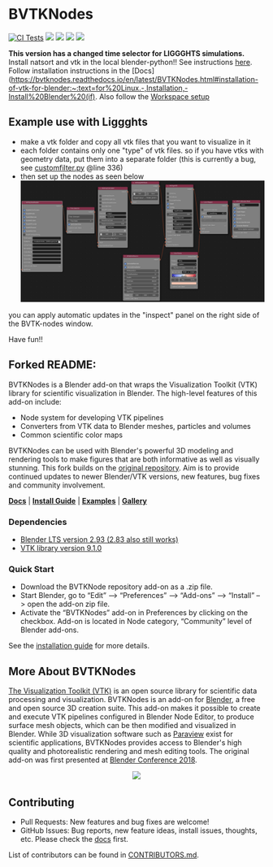 # BVTKNodes
[![CI Tests](https://github.com/tkeskita/BVtkNodes/actions/workflows/blender-tests.yml/badge.svg)](https://github.com/tkeskita/BVtkNodes/actions/workflows/blender-tests.yml) [![](https://readthedocs.org/projects/bvtknodes/badge/?version=latest)](https://bvtknodes.readthedocs.io) [![](https://img.shields.io/github/license/tkeskita/BVtkNodes)](https://github.com/tkeskita/BVtkNodes/blob/master/LICENSE) [![](https://img.shields.io/badge/Download-.zip-blue)](https://github.com/tkeskita/BVtkNodes/archive/master.zip) ![](https://img.shields.io/github/stars/tkeskita/BVtkNodes?style=social)

**This version has a changed time selector for LIGGGHTS simulations.** Install natsort and vtk in the local blender-python!! See instructions [here](https://github.com/tkeskita/BVtkNodes/blob/master/pip_install_vtk.md).
Follow installation instructions in the [Docs](https://bvtknodes.readthedocs.io/en/latest/BVTKNodes.html#installation-of-vtk-for-blender:~:text=for%20Linux.-,Installation,-Install%20Blender%20(if). Also follow the [Workspace setup](https://bvtknodes.readthedocs.io/en/latest/BVTKNodes.html#installation-of-vtk-for-blender:~:text=Installation%20Instructions%20above.-,Workspace%20Setup,-BVTKNodes%20is%20used)
## Example use with Liggghts
- make a vtk folder and copy all vtk files that you want to visualize in it
- each folder contains only one "type" of vtk files. so if you have vtks with geometry data, put them into a separate folder (this is currently a bug, see [customfilter.py](customfilter.py) @line 336)
- then set up the nodes as seen below
![Nodes](nodes_liggghts.png)

you can apply automatic updates in the "inspect" panel on the right side of the BVTK-nodes window.

Have fun!!

## Forked README:

BVTKNodes is a Blender add-on that wraps the Visualization Toolkit (VTK) library for scientific visualization in Blender.
The high-level features of this add-on include:

- Node system for developing VTK pipelines
- Converters from VTK data to Blender meshes, particles and volumes
- Common scientific color maps

BVTKNodes can be used with Blender's powerful 3D modeling and rendering tools to make figures that are both informative as well as visually stunning.
This fork builds on the [original repository](https://github.com/simboden/BVtkNodes). Aim is to provide continued updates to newer Blender/VTK versions, new features, bug fixes and community involvement.

[**Docs**](https://bvtknodes.readthedocs.io/en/latest/) | [**Install Guide**](https://bvtknodes.readthedocs.io/en/latest/BVTKNodes.html#installation-of-vtk-for-blender) | [**Examples**](https://bvtknodes.readthedocs.io/en/latest/BVTKNodes.html#simple-example-human-head-visualization) | [**Gallery**](https://blenderartists.org/t/bvtknodes-gallery/1161079)

### Dependencies
- [Blender LTS version 2.93 (2.83 also still works)](https://www.blender.org/download/lts/)
- [VTK library version 9.1.0](https://pypi.org/project/vtk/9.1.0/)

### Quick Start
- Download the BVTKNode repository add-on as a .zip file.
- Start Blender, go to “Edit” –> “Preferences” –> “Add-ons” –> “Install” –> open the add-on zip file.
- Activate the “BVTKNodes” add-on in Preferences by clicking on the checkbox. Add-on is located in Node category, “Community” level of Blender add-ons.

See the [installation guide](https://bvtknodes.readthedocs.io/en/latest/BVTKNodes.html#installation-of-vtk-for-blender) for more details.


## More About BVTKNodes
[The Visualization Toolkit (VTK)](https://www.vtk.org/) is an open source library for scientific data processing and visualization.
BVTKNodes is an add-on for [Blender](https://www.blender.org/), a free and open source 3D creation suite.
This add-on makes it possible to create and execute VTK pipelines configured in Blender Node Editor, to produce surface mesh objects, which can be then modified and visualized in Blender.
While 3D visualization software such as [Paraview](https://www.paraview.org/) exist for scientific applications, BVTKNodes provides access to Blender's high quality and photorealistic rendering and mesh editing tools.
The original add-on was first presented at [Blender Conference 2018](https://www.youtube.com/watch?v=KcF4LBTTyvk).

<p  align="center">
<img  width="500" src="https://raw.githubusercontent.com/tkeskita/BVtkNodes/master/docs/images/isosurfaces.png">
</p>

##  Contributing
- Pull Requests: New features and bug fixes are welcome!
- GitHub Issues: Bug reports, new feature ideas, install issues, thoughts, etc. Please check the [docs](https://bvtknodes.readthedocs.io/en/latest/BVTKNodes.html#help-with-issues) first.

List of contributors can be found in [CONTRIBUTORS.md](https://github.com/tkeskita/BVtkNodes/blob/master/CONTRIBUTORS.md).
